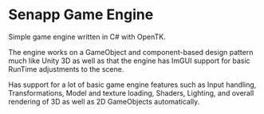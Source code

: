 # Senapp Game Engine
Simple game engine written in C# with OpenTK.

The engine works on a GameObject and component-based design pattern much like Unity 3D as well as that the engine has ImGUI support for basic RunTime adjustments to the scene.

Has support for a lot of basic game engine features such as Input handling, Transformations, Model and texture loading, Shaders, Lighting, and overall rendering of 3D as well as 2D GameObjects automatically. 
